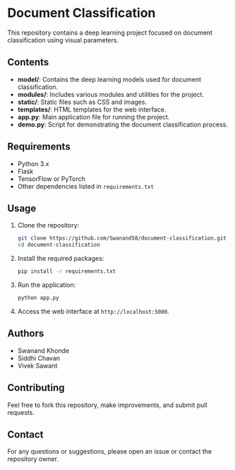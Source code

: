 # Document Classification

This repository contains a deep learning project focused on document classification using visual parameters.

## Contents

- **model/**: Contains the deep learning models used for document classification.
- **modules/**: Includes various modules and utilities for the project.
- **static/**: Static files such as CSS and images.
- **templates/**: HTML templates for the web interface.
- **app.py**: Main application file for running the project.
- **demo.py**: Script for demonstrating the document classification process.

## Requirements

- Python 3.x
- Flask
- TensorFlow or PyTorch
- Other dependencies listed in `requirements.txt`

## Usage

1. Clone the repository:
    ```bash
    git clone https://github.com/Swanand58/document-classification.git
    cd document-classification
    ```

2. Install the required packages:
    ```bash
    pip install -r requirements.txt
    ```

3. Run the application:
    ```bash
    python app.py
    ```

4. Access the web interface at `http://localhost:5000`.

## Authors

- Swanand Khonde
- Siddhi Chavan
- Vivek Sawant

## Contributing

Feel free to fork this repository, make improvements, and submit pull requests.

## Contact

For any questions or suggestions, please open an issue or contact the repository owner.

